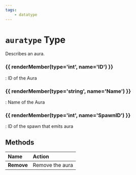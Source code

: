 ```yaml
---
tags:
    - datatype
---
```

# `auratype` Type

Describes an aura.

### {{ renderMember(type='int', name='ID') }} 

:   ID of the Aura

### {{ renderMember(type='string', name='Name') }} 

:   Name of the Aura

### {{ renderMember(type='int', name='SpawnID') }} 

:   ID of the spawn that emits aura

## Methods

| Name | Action |
| :--- | :--- |
| **Remove** | Remove the aura |

[int]: datatype-int.md
[string]: datatype-string.md
[achievementobj]: datatype-achievementobj.md
[bool]: datatype-bool.md
[time]: datatype-time.md
[achievement]: datatype-achievement.md
[achievementcat]: datatype-achievementcat.md
[altability]: datatype-altability.md
[spell]: datatype-spell.md
